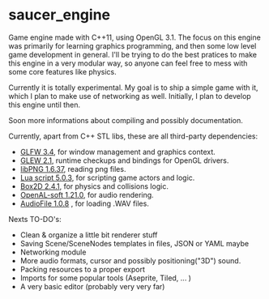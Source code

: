 # saucer_engine
Game engine made with C++11, using OpenGL 3.1.
The focus on this engine was primarily for learning graphics programming, and then some low level game development in general. I'll be trying to do the best pratices to make this engine in a very modular way, so anyone can feel free to mess with some core features like physics.

Currently it is totally experimental. My goal is to ship a simple game with it, which I plan to make use of networking as well. Initially, I plan to develop this engine until then.

Soon more informations about compiling and possibly documentation.
 
Currently, apart from C++ STL libs, these are all third-party dependencies:
- [GLFW 3.4](https://github.com/glfw/glfw), for window management and graphics context.
- [GLEW 2.1](https://github.com/nigels-com/glew), runtime checkups and bindings for OpenGL drivers.
- [libPNG 1.6.37](http://www.libpng.org/pub/png/libpng.html), reading png files.
- [Lua script 5.0.3](https://www.lua.org/home.html), for scripting game actors and logic.
- [Box2D 2.4.1](https://github.com/erincatto/box2d/tree/v2.4.1), for physics and collisions logic.
- [OpenAL-soft 1.21.0](https://github.com/kcat/openal-soft/tree/openal-soft-1.21.0), for audio rendering.
- [AudioFile 1.0.8](https://github.com/adamstark/AudioFile/tree/1.0.8) , for loading .WAV files.

Nexts TO-DO's:
- Clean & organize a little bit renderer stuff
- Saving Scene/SceneNodes templates in files, JSON or YAML maybe
- Networking module
- More audio formats, cursor and possibly positioning("3D") sound.
- Packing resources to a proper export
- Imports for some popular tools (Aseprite, Tiled, ... )
- A very basic editor (probably very very far)
